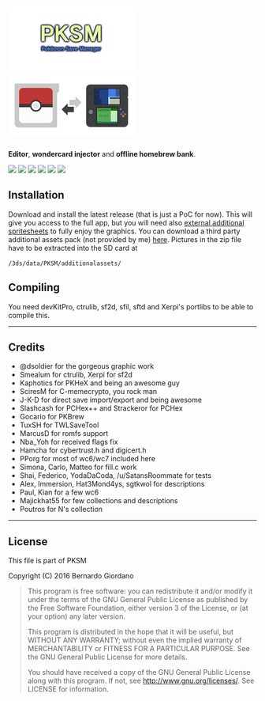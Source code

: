 # ![pksm](assets/bannersite.png) ![pksm](assets/banner.png)

**Editor**, **wondercard injector** and **offline homebrew bank**. 

<img src="http://i.imgur.com/uqOkQF9.png" /> <img src="http://i.imgur.com/VEpA8ps.png" />
<img src="http://i.imgur.com/j5RCGOd.png" /> <img src="http://i.imgur.com/yyY06y9.png" />
<img src="http://i.imgur.com/6ePUNyQ.png" /> <img src="http://i.imgur.com/Ph1Qdmh.png" />

## Installation

Download and install the latest release (that is just a PoC for now). This will give you access to the full app, but you will need also [external additional spritesheets](https://mega.nz/#!5kJWQLhS!GSmPt5TCFh0VQEz08vN3lZSiGmx8SFJozc97_Eh8ZCU) to fully enjoy the graphics. You can download a third party additional assets pack (not provided by me) [here](https://mega.nz/#!5kJWQLhS!GSmPt5TCFh0VQEz08vN3lZSiGmx8SFJozc97_Eh8ZCU).
Pictures in the zip file have to be extracted into the SD card at

```
/3ds/data/PKSM/additionalassets/
```

## Compiling

You need devKitPro, ctrulib, sf2d, sfil, sftd and Xerpi's portlibs to be able to compile this.

---
 
## Credits

* @dsoldier for the gorgeous graphic work
* Smealum for ctrulib, Xerpi for sf2d
* Kaphotics for PKHeX and being an awesome guy
* SciresM for C-memecrypto, you rock man
* J-K-D for direct save import/export and being awesome
* Slashcash for PCHex++ and Strackeror for PCHex
* Gocario for PKBrew
* TuxSH for TWLSaveTool
* MarcusD for romfs support
* Nba_Yoh for received flags fix
* Hamcha for cybertrust.h and digicert.h
* PPorg for most of wc6/wc7 included here
* Simona, Carlo, Matteo for fill.c work
* Shai, Federico, YodaDaCoda, /u/SatansRoommate for tests
* Alex, Immersion, Hat3Mond4ys, sgtkwol for descriptions
* Paul, Kian for a few wc6
* Majickhat55 for few collections and descriptions
* Poutros for N's collection

---

## License

This file is part of PKSM

Copyright (C) 2016 Bernardo Giordano

>    This program is free software: you can redistribute it and/or modify
>    it under the terms of the GNU General Public License as published by
>    the Free Software Foundation, either version 3 of the License, or
>    (at your option) any later version.
>
>    This program is distributed in the hope that it will be useful,
>    but WITHOUT ANY WARRANTY; without even the implied warranty of
>    MERCHANTABILITY or FITNESS FOR A PARTICULAR PURPOSE.  See the
>    GNU General Public License for more details.
>
>    You should have received a copy of the GNU General Public License
>    along with this program.  If not, see <http://www.gnu.org/licenses/>.
>    See LICENSE for information.